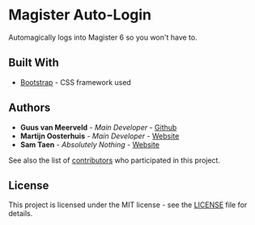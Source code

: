 # Magister Auto-Login

Automagically logs into Magister 6 so you won't have to.

## Built With

* [Bootstrap](https://getbootstrap.com) - CSS framework used

## Authors

* **Guus van Meerveld** - *Main Developer* - [Github](https://github.com/Guusvanmeerveld)
* **Martijn Oosterhuis** - *Main Developer* - [Website](https://mb-o.nl/)
* **Sam Taen** - *Absolutely Nothing* - [Website](samtaen.nl)

See also the list of [contributors](https://github.com/Guusvanmeerveld/magister-auto-login/graphs/contributors) who participated in this project.

## License

This project is licensed under the MIT license - see the [LICENSE](LICENSE) file for details.
